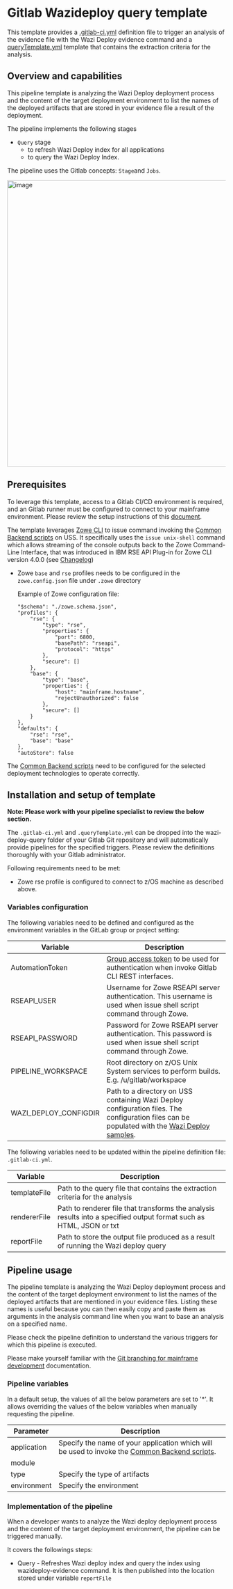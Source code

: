 # Gitlab Wazideploy query template
This template provides a [.gitlab-ci.yml](.gitlab-ci.yml) definition file to trigger an analysis of the evidence file with the Wazi Deploy evidence command and a  [queryTemplate.yml](queryTemplate.yml) template that contains the extraction criteria for the analysis.

## Overview and capabilities
This pipeline template is analyzing the Wazi Deploy deployment process and the content of the target deployment environment to list the names of the deployed artifacts that are stored in your evidence file a result of the deployment. 


The pipeline implements the following stages
* `Query` stage 
   * to refresh Wazi Deploy index for all applications
   * to query the Wazi Deploy Index. 



The pipeline uses the Gitlab concepts: `Stage`and `Jobs`.

<img width="658" alt="image" src="https://github.com/user-attachments/assets/dead3fd1-3bf1-41e6-9c0a-394b5fc6c743" />


## Prerequisites

To leverage this template, access to a Gitlab CI/CD environment is required, and an Gitlab runner must be configured to connect to your mainframe environment. Please review the setup instructions of this [document](https://www.ibm.com/support/pages/system/files/inline-files/Integrating%20IBM%20zOS%20platform%20in%20CICD%20pipelines%20with%20GitLab%20-%20v1.7_1.pdf).

The template leverages [Zowe CLI](https://docs.zowe.org/stable/user-guide/cli-installcli/) to issue command invoking the [Common Backend scripts](../Common-Backend-Scripts) on USS. It specifically uses the `issue unix-shell` command which allows streaming of the console outputs back to the Zowe Command-Line Interface, that was introduced in IBM RSE API Plug-in for Zowe CLI version 4.0.0 (see [Changelog](https://marketplace.visualstudio.com/items/IBM.zopeneditor/changelog))

* Zowe `base` and `rse` profiles needs to be configured in the `zowe.config.json` file under `.zowe` directory

    Example of Zowe configuration file:
    ```
    "$schema": "./zowe.schema.json",
    "profiles": {
        "rse": {
            "type": "rse",
            "properties": {
                "port": 6800,
                "basePath": "rseapi",
                "protocol": "https"
            },
            "secure": []
        },
        "base": {
            "type": "base",
            "properties": {
                "host": "mainframe.hostname",
                "rejectUnauthorized": false
            },
            "secure": []
        }
    },
    "defaults": {
        "rse": "rse",
        "base": "base"
    },
    "autoStore": false
    ```

The [Common Backend scripts](../Common-Backend-Scripts) need to be configured for the selected deployment technologies to operate correctly.

## Installation and setup of template

**Note: Please work with your pipeline specialist to review the below section.**

The `.gitlab-ci.yml` and `.queryTemplate.yml` can be dropped into the wazi-deploy-query folder of your Gitlab Git repository and will automatically provide pipelines for the specified triggers. Please review the definitions thoroughly with your Gitlab administrator.

Following requirements need to be met:
* Zowe rse profile is configured to connect to z/OS machine as described above.

### Variables configuration
The following variables need to be defined and configured as the environment variables in the GitLab group or project setting:

Variable | Description
--- | ---
AutomationToken | [Group access token](https://docs.gitlab.com/ee/api/rest/#personalprojectgroup-access-tokens) to be used for authentication when invoke Gitlab CLI REST interfaces.
RSEAPI_USER | Username for Zowe RSEAPI server authentication. This username is used when issue shell script command through Zowe.
RSEAPI_PASSWORD | Password for Zowe RSEAPI server authentication. This password is used when issue shell script command through Zowe.
PIPELINE_WORKSPACE | Root directory on z/OS Unix System services to perform builds. E.g. /u/gitlab/workspace
WAZI_DEPLOY_CONFIGDIR | Path to a directory on USS containing Wazi Deploy configuration files. The configuration files can be populated with the [Wazi Deploy samples](https://github.com/jbyibm/cics-genapp/tree/main/wazideploy-samples).

The following variables need to be updated within the pipeline definition file: `.gitlab-ci.yml`.

Variable | Description
--- | ---
templateFile |  Path to the query file that contains the extraction criteria for the analysis
rendererFile | Path to renderer file that transforms the analysis results into a specified output format such as HTML, JSON or txt 
reportFile | Path to store the output file produced as a result of running the Wazi deploy query


## Pipeline usage

The pipeline template is analyzing the Wazi Deploy deployment process and the content of the target deployment environment to list the names of the deployed artifacts that are mentioned in your evidence files. Listing these names is useful because you can then easily copy and paste them as arguments in the analysis command line when you want to base an analysis on a specified name.


Please check the pipeline definition to understand the various triggers for which this pipeline is executed.

Please make yourself familiar with the [Git branching for mainframe development](https://ibm.github.io/z-devops-acceleration-program/docs/git-branching-model-for-mainframe-dev/#characteristics-of-mainline-based-development-with-feature-branches) documentation.

### Pipeline variables

In a default setup, the values of all the below parameters are set to '*'. It allows overriding the values of the below variables when manually requesting the pipeline. 

Parameter | Description
--- | ---
application | Specify the name of your application which will be used to invoke the [Common Backend scripts](../Common-Backend-Scripts).
module |
type | Specify the type of artifacts
environment | Specify the environment


### Implementation of the pipeline

When a developer wants to analyze the Wazi deploy deployment process and the content of the target deployment environment, the pipeline can be triggered manually.

It covers the followings steps:
* Query - Refreshes Wazi deploy index and query the index using wazideploy-evidence command. It is then published into the location stored under variable `reportFile`
